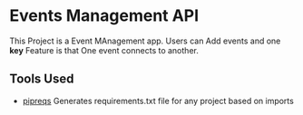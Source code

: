 # Events Management API
This Project is a Event MAnagement app. Users can Add events and one **key** 
Feature is that One event connects to another.

## Tools Used
- [pipreqs](https://pypi.org/project/pipreqs/)
    Generates requirements.txt file for any project based on imports